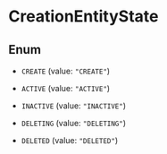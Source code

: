 
# CreationEntityState

## Enum


* `CREATE` (value: `"CREATE"`)

* `ACTIVE` (value: `"ACTIVE"`)

* `INACTIVE` (value: `"INACTIVE"`)

* `DELETING` (value: `"DELETING"`)

* `DELETED` (value: `"DELETED"`)



